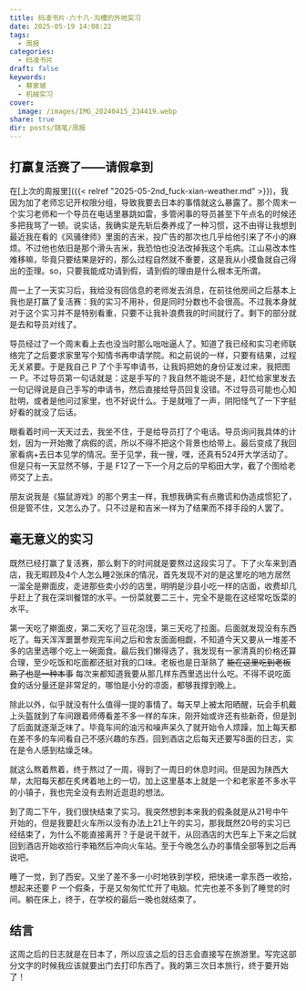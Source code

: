 ```yaml
---
title: 码凌书片·六十八·沟槽的外地实习
date: 2025-05-19 14:08:22
tags:
  - 周报
categories:
  - 码凌书片
draft: false
keywords:
  - 蔡家坡
  - 机械实习
cover:
  image: /images/IMG_20240415_234419.webp
share: true
dir: posts/随笔/周报
---
```


## 打赢复活赛了——请假拿到

在[上次的周报里]({{< relref "2025-05-2nd_fuck-xian-weather.md" >}})，我因为加了老师忘记开权限分组，导致我要去日本的事情就这么暴露了。那个周末一个实习老师和一个导员在电话里暴跳如雷，多管闲事的导员甚至下午点名的时候还多把我骂了一顿。说实话，我确实是先斩后奏养成了一种习惯，这不由得让我想到最近我在看的《风骚律师》里面的吉米，投广告的那次也几乎给他引来了不小的麻烦。不过他也依旧是那个滑头吉米，我恐怕也没法改掉我这个毛病。江山易改本性难移嘛，毕竟只要结果是好的，那么过程自然就不重要，这是我从小摸鱼就自己得出的歪理。so，只要我能成功请到假，请到假的理由是什么根本无所谓。

周一上了一天实习后，我给没有回信息的老师发去消息，在前往他房间之后基本上我也是打赢了复活赛：我的实习不用补，但是同时分数也不会很高。不过我本身就对于这个实习并不是特别看重，只要不让我补浪费我的时间就行了。剩下的部分就是去和导员对线了。

导员经过了一个周末看上去也没当时那么咄咄逼人了。知道了我已经和实习老师联络完了之后要求家里写个知情书再申请学院。和之前说的一样，只要有结果，过程无关紧要。于是我自己 P 了个手写申请书，让我妈把她的身份证发过来，我把图一 P。不过导员第一句话就是：这是手写的？我自然不能说不是，赶忙给家里发去一句记得说是自己手写的申请书，然后直接给导员回复没错。不过导员可能也心知肚明，或者是他问过家里，也不好说什么。于是就哦了一声，阴阳怪气了一下字挺好看的就没了后话。

眼看着时间一天天过去，我坐不住，于是给导员打了个电话。导员询问我具体的计划，因为一开始撒了病假的谎，所以不得不把这个背景也给带上。最后变成了我回家看病+去日本见学的情况。至于见学，我一搜，嘿，还真有524开大学活动了。但是只有一天显然不够，于是 F12了一下一个月之后的早稻田大学，截了个图给老师交了上去。

朋友说我是《猫鼠游戏》的那个男主一样，我想我确实有点撒谎和伪造成惯犯了，但是管不住，又怎么办了。只不过是和吉米一样为了结果而不择手段的人罢了。

## 毫无意义的实习

既然已经打赢了复活赛，那么剩下的时间就是要熬过这段实习了。下了火车来到酒店，我无暇顾及4个人怎么睡2张床的情况，首先发现不对的是这里吃的地方居然一溜全是擀面皮，走进那些卖小炒的店里，明明是沙县小吃一样的店面，收费却几乎赶上了我在深圳餐馆的水平。一份菜就要二三十，完全不是能在这经常吃饭菜的水平。

第一天吃了擀面皮，第二天吃了豆花泡馍，第三天吃了拉面。后面就发现没有东西吃了。每天浑浑噩噩参观完车间之后和舍友面面相觑，不知道今天又要从一堆差不多的店里选哪个吃上一碗面食。最后我们懒得选了，我发现有一家清真的价格还算合理，至少吃饭和吃面都还挺对我的口味。老板也是日渐熟了 ~~能在这里吃到老板熟了也是一种本事~~ 每次来都知道我要从那几样东西里选出什么吃。不得不说吃面食的话分量还是非常足的，哪怕是小分的凉面，都够我撑到晚上。

除此以外，似乎就没有什么值得一提的事情了。每天早上被太阳晒醒，玩会手机戴上头盔就到了车间跟着师傅看差不多一样的车床，刚开始或许还有些新奇，但是到了后面就逐渐乏味了。毕竟车间的油污和噪声呆久了就开始令人烦躁，加上每天都在差不多的车间看自己不感兴趣的东西，回到酒店之后每天还要写8面的日志，实在是令人感到枯燥乏味。

就这么熬着熬着，终于熬过了一周，得到了一周日的休息时间。但是因为陕西大旱，太阳每天都在炙烤着地上的一切，加上这里基本上就是一个和老家差不多水平的小镇子，我也完全没有去附近逛逛的想法。

到了周二下午，我们很快结束了实习。我突然想到本来我的假条就是从21号中午开始的，但是我要赶火车所以没有办法上21上午的实习，那我既然20号的实习已经结束了，为什么不能直接离开？于是说干就干，从回酒店的大巴车上下来之后就回到酒店开始收拾行李箱然后冲向火车站。至于今晚怎么办的事情全部等到之后再说吧。

睡了一觉，到了西安。又坐了差不多一小时地铁到学校，把快递一拿东西一收拾，想起来还要 P 一个假条，于是又匆匆忙忙开了电脑。忙完也差不多到了睡觉的时间。躺在床上，终于，在学校的最后一晚也就结束了。

## 结言

这周之后的日志就是在日本了，所以应该之后的日志会直接写在旅游里。写完这部分文字的时候我应该就要出门去打印东西了。我的第三次日本旅行，终于要开始了！
